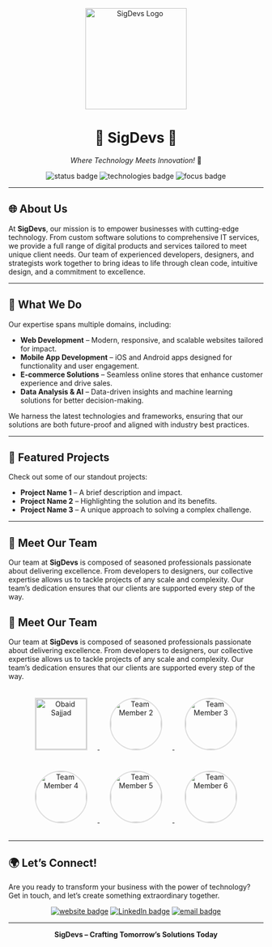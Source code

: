 <p align="center">
  <img src="https://path-to-your-logo.com/sigdevs-logo.png" alt="SigDevs Logo" width="200" height="200">
</p>

<h1 align="center">🌟 SigDevs 🌟</h1>

<p align="center">
  <i>Where Technology Meets Innovation!</i> 🚀
</p>

<p align="center">
  <img src="https://img.shields.io/badge/Status-Active-brightgreen?style=for-the-badge" alt="status badge">
  <img src="https://img.shields.io/badge/Technologies-Cutting%20Edge-blue?style=for-the-badge" alt="technologies badge">
  <img src="https://img.shields.io/badge/Focus-Innovation-orange?style=for-the-badge" alt="focus badge">
</p>

---

## 🌐 About Us

At **SigDevs**, our mission is to empower businesses with cutting-edge technology. From custom software solutions to comprehensive IT services, we provide a full range of digital products and services tailored to meet unique client needs. Our team of experienced developers, designers, and strategists work together to bring ideas to life through clean code, intuitive design, and a commitment to excellence.

---

## 💼 What We Do

Our expertise spans multiple domains, including:

- **Web Development** – Modern, responsive, and scalable websites tailored for impact.
- **Mobile App Development** – iOS and Android apps designed for functionality and user engagement.
- **E-commerce Solutions** – Seamless online stores that enhance customer experience and drive sales.
- **Data Analysis & AI** – Data-driven insights and machine learning solutions for better decision-making.

We harness the latest technologies and frameworks, ensuring that our solutions are both future-proof and aligned with industry best practices.

---

## 🚀 Featured Projects

Check out some of our standout projects:

- **Project Name 1** – A brief description and impact.
- **Project Name 2** – Highlighting the solution and its benefits.
- **Project Name 3** – A unique approach to solving a complex challenge.

---

## 👥 Meet Our Team

Our team at **SigDevs** is composed of seasoned professionals passionate about delivering excellence. From developers to designers, our collective expertise allows us to tackle projects of any scale and complexity. Our team’s dedication ensures that our clients are supported every step of the way.

## 👥 Meet Our Team

Our team at **SigDevs** is composed of seasoned professionals passionate about delivering excellence. From developers to designers, our collective expertise allows us to tackle projects of any scale and complexity. Our team’s dedication ensures that our clients are supported every step of the way.

<p align="center">
  <a href="https://github.com/Obaidsajjad">
    <img src="https://github.com/Obaidsajjad.png" width="100" height="100" alt="Obaid Sajjad" style="border-radius: 50; border: 2px solid #ddd; margin: 20px;">
  </a>
  <a href="https://github.com/PERPLEX">
    <img src="https://github.com/PERPLEX.png" width="100" height="100" alt="Team Member 2" style="border-radius: 50%; border: 2px solid #ddd; margin: 20px;">
  </a>
  <a href="https://github.com/username3">
    <img src="https://github.com/username3.png" width="100" height="100" alt="Team Member 3" style="border-radius: 50%; border: 2px solid #ddd; margin: 20px;">
  </a>
  <a href="https://github.com/username4">
    <img src="https://github.com/username4.png" width="100" height="100" alt="Team Member 4" style="border-radius: 50%; border: 2px solid #ddd; margin: 20px;">
  </a>
  <a href="https://github.com/username5">
    <img src="https://github.com/username5.png" width="100" height="100" alt="Team Member 5" style="border-radius: 50%; border: 2px solid #ddd; margin: 20px;">
  </a>
  <a href="https://github.com/username6">
    <img src="https://github.com/username6.png" width="100" height="100" alt="Team Member 6" style="border-radius: 50%; border: 2px solid #ddd; margin: 20px;">
  </a>
</p>


---

## 🌍 Let’s Connect!

Are you ready to transform your business with the power of technology? Get in touch, and let’s create something extraordinary together.

<p align="center">
  <a href="https://yourwebsite.com"><img src="https://img.shields.io/badge/Website-SigDevs.com-blue?style=for-the-badge&logo=google-chrome" alt="website badge"></a>
  <a href="https://www.linkedin.com/company/sigdevs"><img src="https://img.shields.io/badge/LinkedIn-Connect-blue?style=for-the-badge&logo=linkedin" alt="LinkedIn badge"></a>
  <a href="mailto:sigdevs6@gmail.com"><img src="https://img.shields.io/badge/Email-contact@sigdevs.com-blue?style=for-the-badge&logo=gmail" alt="email badge"></a>
</p>

---

<p align="center">
  <b>SigDevs – Crafting Tomorrow’s Solutions Today</b>
</p>
